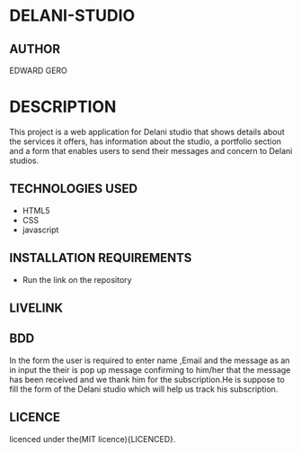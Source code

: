 
# DELANI-STUDIO

## AUTHOR

EDWARD GERO

# DESCRIPTION
This project is a web application for Delani studio that shows details about the services it offers, has information about the studio, a portfolio section and a form that enables users to send their messages and concern to Delani studios.

## TECHNOLOGIES USED
* HTML5
* CSS
* javascript

## INSTALLATION REQUIREMENTS
* Run the link on the repository 

## LIVELINK


 ## BDD
In the form the user is required to enter name ,Email and the message as an in input the their is pop up message confirming to him/her that the message has been received and we thank him for the subscription.He is suppose to fill the form of the Delani studio which will help us track his subscription.

## LICENCE

licenced under the(MIT licence){LICENCED}.
